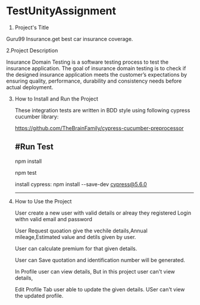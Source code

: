 # TestUnityAssignment


1. Project's Title

  Guru99 Insurance.get best car insurance coverage.

2.Project Description  

   Insurance Domain Testing is a software testing process to test the insurance application. 
   The goal of insurance domain testing is to check if the designed insurance application meets the customer’s expectations by ensuring quality, performance, 
   durability and consistency needs before actual deployment.
   
3. How to Install and Run the Project

   These integration tests are written in BDD style using following cypress cucumber library:

   https://github.com/TheBrainFamily/cypress-cucumber-preprocessor

   #Run Test
   -------
   npm install 

   npm test

   install cypress: npm install --save-dev cypress@5.6.0
    
   -------- 

4. How to Use the Project

   User create a new user with valid details or alreay they registered Login withn valid email and password

   User Request quoation give the vechile details,Annual mileage,Estimated value and detils given by user.

   User can calculate premium for that given details.

   User can Save quotation and identification number will be generated.

   In Profile user can view details, But in this project user can't view details,

   Edit Profile Tab user able to update the given details. USer can't view the updated profile.  
